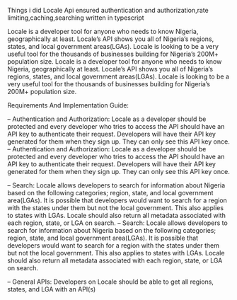 Things i did 
 Locale Api ensured authentication and authorization,rate limiting,caching,searching written in typescript 

Locale is a developer tool for anyone who needs to know Nigeria, geographically at least. Locale’s API shows you all of Nigeria’s regions, states, and local government areas(LGAs). Locale is looking to be a very useful tool for the thousands of businesses building for Nigeria’s 200M+ population size. 
Locale is a developer tool for anyone who needs to know Nigeria, geographically at least. Locale’s API shows you all of Nigeria’s regions, states, 
and local government areas(LGAs). Locale is looking to be a very useful tool for the thousands of businesses building for Nigeria’s 200M+ population size. 

Requirements And Implementation Guide:

– Authentication and Authorization: Locale as a developer should be protected and every developer who tries to access the API should have an API key to authenticate their request. Developers will have their API key generated for them when they sign up. They can only see this API key once.
– Authentication and Authorization: Locale as a developer should be protected and every developer who tries to access the API should have an 
API key to authenticate their request. Developers will have their API key generated for them when they sign up. They can only see this API key once.

– Search: Locale allows developers to search for information about Nigeria based on the following categories; region, state, and local government area(LGAs). It is possible that developers would want to search for a region with the states under them but not the local government. This also applies to states with LGAs. Locale should also return all metadata associated with each region, state, or LGA on search.
– Search: Locale allows developers to search for information about Nigeria based on the following categories; region,
state, and local government area(LGAs). It is possible that developers would want to search for a region with the states under them but
not the local government. This also applies to states with LGAs. Locale should also return all metadata associated with each region, state, or LGA on search.

– General APIs: Developers on Locale should be able to get all regions, states, and LGA with an API(s)

